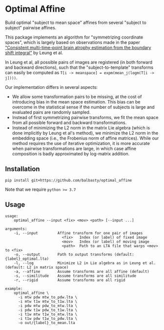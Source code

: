 # Optimal Affine

Build optimal "subject to mean space" affines from several "subject to subject" 
pairwise affines.

This package implements an algorithm for "symmetrizing coordinate spaces", 
which is largely based on observations made in the paper 
["Consistent multi-time-point brain atrophy estimation from the boundary shift integral"](https://adni.loni.usc.edu/adni-publications/Leung-Neuroimage-2011.pdf) by Leung et al. 

In Leung et al, all possible pairs of images are registered (in both
forward and backward directions), such that the "subject-to-template"
transforms can easily be computed as `T[i -> meanspace] = expm(mean_j(logm(T[i -> j])))`.

Our implementation differs in several aspects:
- We allow some transformation pairs to be missing, at the cost of
  introducing bias in the mean space estimation. This bias can be
  overcome in the statistical sense if the number of subjects is large
  and evaluated pairs are randomly sampled.
- Instead of first symmetrizing pairwise transforms, we fit the mean
  space from all possible forward and backward transformations.
- Instead of minimizing the L2 norm in the matrix Lie algebra
  (which is done implicitly by Leung et al's method), 
  we minimize the L2 norm in the embedding space (i.e.,
  the Frobenius norm of affine matrices). 
  While our method requires the use of iterative optimization,
  it is more accurate when pairwise transformations are large, 
  in which case affine composition is badly approximated by log-matrix addition.

## Installation

```shell
pip install git+https://github.com/balbasty/optimal_affine
```
Note that we require `python >= 3.7`

## Usage

```
usage:
    optimal_affine --input <fix> <mov> <path> [--input ...]

arguments:
    -i, --input         Affine transform for one pair of images
                          <fix>   Index (or label) of fixed image
                          <mov>   Index (or label) of moving image
                          <path>  Path to an LTA file that warps <mov> to <fix>
    -o, --output        Path to output transforms (default: {label}_optimal.lta)
    -l, --log           Minimize L2 in Lie algebra as in Leung et al. (default: L2 in matrix space)
    -a, --affine        Assume transforms are all affine (default)
    -s, --similitude    Assume transforms are all similitude
    -r, --rigid         Assume transforms are all rigid

example:
    optimal_affine \
      -i mtw pdw mtw_to_pdw.lta \
      -i mtw t1w mtw_to_t1w.lta \
      -i pdw mtw pdw_to_mtw.lta \
      -i pdw t1w pdw_to_t1w.lta \
      -i t1w mtw t1w_to_mtw.lta \
      -i t1w pdw t1w_to_pdw.lta \
      -o out/{label}_to_mean.lta

```
